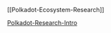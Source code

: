 [[Polkadot-Ecosystem-Research]]

[Polkadot-Research-Intro](substrate-polka-kus/polka-research-intro.md)